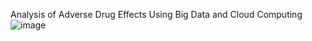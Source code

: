 Analysis of Adverse Drug Effects Using Big Data and Cloud Computing![image](https://github.com/user-attachments/assets/1d970234-874b-46f1-8648-34aed82439b1)

